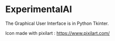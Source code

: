 # ExperimentalAI

The Graphical User Interface is in Python Tkinter.

Icon made with pixilart : https://www.pixilart.com/

